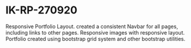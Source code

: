 # IK-RP-270920


Responsive Portfolio Layout.
created a consistent Navbar for all pages, including links to other pages.
Responsive images with responsive layout.
Portfolio created using bootstrap grid system and other bootstrap utilities.
